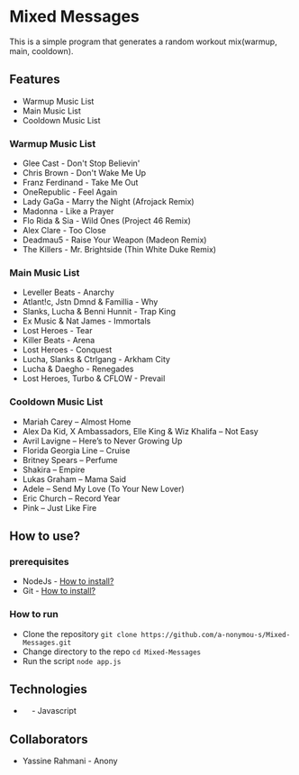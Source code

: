 # Mixed Messages
This is a simple program that generates a random workout mix(warmup, main, cooldown).
## Features
+ Warmup Music List
+ Main Music List
+ Cooldown Music List
### Warmup Music List
+ Glee Cast - Don't Stop Believin' 
+ Chris Brown - Don't Wake Me Up 
+ Franz Ferdinand - Take Me Out 
+ OneRepublic - Feel Again 
+ Lady GaGa - Marry the Night (Afrojack Remix)
+ Madonna - Like a Prayer 
+ Flo Rida & Sia - Wild Ones (Project 46 Remix)
+ Alex Clare - Too Close 
+ Deadmau5 - Raise Your Weapon (Madeon Remix) 
+ The Killers - Mr. Brightside (Thin White Duke Remix) 
### Main Music List
+ Leveller Beats - Anarchy
+ Atlant!c, Jstn Dmnd & Famillia - Why
+ Slanks, Lucha & Benni Hunnit - Trap King
+ Ex Music & Nat James - Immortals
+ Lost Heroes - Tear
+ Killer Beats - Arena
+ Lost Heroes - Conquest
+ Lucha, Slanks & Ctrlgang - Arkham City
+ Lucha & Daegho - Renegades
+ Lost Heroes, Turbo & CFLOW - Prevail
### Cooldown Music List
+ Mariah Carey – Almost Home 
+ Alex Da Kid, X Ambassadors, Elle King & Wiz Khalifa – Not Easy 
+ Avril Lavigne – Here’s to Never Growing Up 
+ Florida Georgia Line – Cruise 
+ Britney Spears – Perfume 
+ Shakira – Empire 
+ Lukas Graham – Mama Said 
+ Adele – Send My Love (To Your New Lover) 
+ Eric Church – Record Year 
+ Pink – Just Like Fire 
## How to use?
### prerequisites
* NodeJs - [How to install?](https://nodejs.org/en/download)
* Git - [How to install?](https://git-scm.com/downloads)
### How to run
* Clone the repository `git clone https://github.com/a-nonymou-s/Mixed-Messages.git`
* Change directory to the repo `cd Mixed-Messages`
* Run the script `node app.js`
## Technologies
* <img src="https://upload.wikimedia.org/wikipedia/commons/6/6a/JavaScript-logo.png" width="12" height="12"> - Javascript 
## Collaborators
+ Yassine Rahmani - Anony